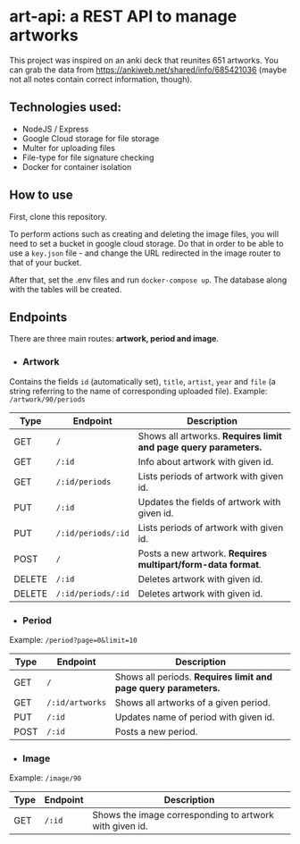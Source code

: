 # art-api: a REST API to manage artworks
This project was inspired on an anki deck that reunites 651 artworks. You can grab the data from https://ankiweb.net/shared/info/685421036 (maybe not all notes contain
correct information, though).

## Technologies used:
- NodeJS / Express
- Google Cloud storage for file storage
- Multer for uploading files
- File-type for file signature checking
- Docker for container isolation

## How to use
First, clone this repository.

To perform actions such as creating and deleting the image files, you will need to set a bucket in google cloud storage. Do that in order to be able to use a `key.json` file - and change the URL redirected in the image router to that of your bucket. 

After that, set the .env files and run `docker-compose up`. The database along with the tables will be created.

## Endpoints
There are three main routes: **artwork, period and image**. 
- ### Artwork
Contains the fields `id` (automatically set), `title`, `artist`, `year` and `file` (a string referring to the name of corresponding uploaded file).
Example: `/artwork/90/periods`

| Type   | Endpoint           | Description                                                                |
| ------ | ------------------ | -------------------------------------------------------------------------- |
| GET    | `/`                | Shows all artworks. **Requires limit and page query parameters.**          |
| GET    | `/:id `            | Info about artwork with given id.                                          |
| GET    | `/:id/periods`     | Lists periods of artwork with given id.                                    |
| PUT    | `/:id`             | Updates the fields of artwork with given id.                               |
| PUT    | `/:id/periods/:id` | Lists periods of artwork with given id.                                    |
| POST   | `/`                | Posts a new artwork. **Requires multipart/form-data format**.              |
| DELETE | `/:id`             | Deletes artwork with given id.                                             |
| DELETE | `/:id/periods/:id` | Deletes artwork with given id.                                             |


- ### Period
Example: `/period?page=0&limit=10`

| Type   | Endpoint           | Description                                                                |
| ------ | ------------------ | -------------------------------------------------------------------------- |
| GET    | `/`                | Shows all periods. **Requires limit and page query parameters.**           |
| GET    | `/:id/artworks`    | Shows all artworks of a given period.                                      |
| PUT    | `/:id `            | Updates name of period with given id.                                      |
| POST   | `/:id `            | Posts a new period.                                                        |


- ### Image
Example: `/image/90`

| Type   | Endpoint           | Description                                                                |
| ------ | ------------------ | -------------------------------------------------------------------------- |
| GET    | `/:id`             | Shows the image corresponding to artwork with given id.                    |
